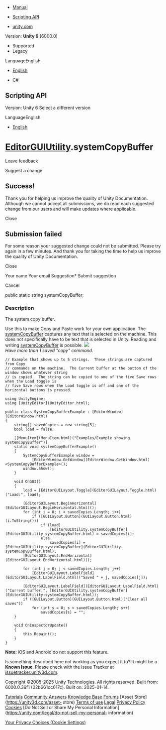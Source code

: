 [ ]()

  * [Manual](../Manual/index.html)
  * [Scripting API](../ScriptReference/index.html)

  * [unity.com](https://unity.com/)

Version: **Unity 6** (6000.0)

  * Supported
  * Legacy

LanguageEnglish

  * [English]()

  * C#

[ ](https://docs.unity3d.com)

## Scripting API

Version: Unity 6 Select a different version

LanguageEnglish

  * [English]()

#  [EditorGUIUtility](EditorGUIUtility.html).systemCopyBuffer

Leave feedback

Suggest a change

## Success!

Thank you for helping us improve the quality of Unity Documentation. Although
we cannot accept all submissions, we do read each suggested change from our
users and will make updates where applicable.

Close

## Submission failed

For some reason your suggested change could not be submitted. Please <a>try
again</a> in a few minutes. And thank you for taking the time to help us
improve the quality of Unity Documentation.

Close

Your name Your email Suggestion* Submit suggestion

Cancel

[ ]()

public static string systemCopyBuffer;

### Description

The system copy buffer.

Use this to make Copy and Paste work for your own application. The
[systemCopyBuffer](EditorGUIUtility-systemCopyBuffer.html) captures any text
that is selected on the machine. This does not specifically have to be text
that is selected in Unity. Reading and writing
[systemCopyBuffer](EditorGUIUtility-systemCopyBuffer.html) is possible.
![](../StaticFiles/ScriptRefImages/EditorGUIUtilitySystemCopyBuffer.png)  
_Have more than 1 saved "copy" command._

    
    
    // Example that shows up to 5 strings.  These strings are captured from Copy
    // commands on the machine.  The Current buffer at the bottom of the window shows whatever string
    // is copied.  The string can be copied to one of the five Save rows when the Load toggle is
    // five Save rows when the Load toggle is off and one of the horizontal buttons is pressed.  
      
    using UnityEngine;
    using [UnityEditor](UnityEditor.html);  
      
    public class SystemCopyBufferExample : [EditorWindow](EditorWindow.html)
    {
        string[] savedCopies = new string[5];
        bool load = false;  
      
        [[MenuItem](MenuItem.html)("Examples/Example showing systemCopyBuffer")]
        static void systemCopyBufferExample()
        {
            SystemCopyBufferExample window =
                [EditorWindow.GetWindow](EditorWindow.GetWindow.html)<SystemCopyBufferExample>();
            window.Show();
        }  
      
        void OnGUI()
        {
            load = [EditorGUILayout.Toggle](EditorGUILayout.Toggle.html)("Load:", load);  
      
            [EditorGUILayout.BeginHorizontal](EditorGUILayout.BeginHorizontal.html)();
            for (int i = 0; i < savedCopies.Length; i++)
                if ([GUILayout.Button](GUILayout.Button.html)(i.ToString()))
                    if (load)
                        [EditorGUIUtility.systemCopyBuffer](EditorGUIUtility-systemCopyBuffer.html) = savedCopies[i];
                    else
                        savedCopies[i] = [EditorGUIUtility.systemCopyBuffer](EditorGUIUtility-systemCopyBuffer.html);
            [EditorGUILayout.EndHorizontal](EditorGUILayout.EndHorizontal.html)();  
      
            for (int j = 0; j < savedCopies.Length; j++)
                [EditorGUILayout.LabelField](EditorGUILayout.LabelField.html)("Saved " + j, savedCopies[j]);  
      
            [EditorGUILayout.LabelField](EditorGUILayout.LabelField.html)("Current buffer:", [EditorGUIUtility.systemCopyBuffer](EditorGUIUtility-systemCopyBuffer.html));
            if ([GUILayout.Button](GUILayout.Button.html)("Clear all saves"))
                for (int s = 0; s < savedCopies.Length; s++)
                    savedCopies[s] = "";
        }  
      
        void OnInspectorUpdate()
        {
            this.Repaint();
        }
    }
    

**Note:** iOS and Android do not support this feature.

Is something described here not working as you expect it to? It might be a
**Known Issue**. Please check with the Issue Tracker at
[issuetracker.unity3d.com](https://issuetracker.unity3d.com).

Copyright ©2005-2025 Unity Technologies. All rights reserved. Built from:
6000.0.36f1 (02b661dc617c). Built on: 2025-01-14.

[Tutorials](https://unity3d.com/learn) [Community
Answers](https://answers.unity3d.com) [Knowledge
Base](https://support.unity3d.com/hc/en-us)
[Forums](https://forum.unity3d.com) [Asset Store](https://unity3d.com/asset-
store) [Terms of use](https://docs.unity3d.com/Manual/TermsOfUse.html)
[Legal](https://unity.com/legal) [Privacy
Policy](https://unity.com/legal/privacy-policy)
[Cookies](https://unity.com/legal/cookie-policy) [Do Not Sell or Share My
Personal Information](https://unity.com/legal/do-not-sell-my-personal-
information)

[Your Privacy Choices (Cookie Settings)](javascript:void\(0\);)

